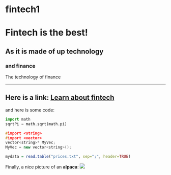 # fintech1

# Fintech is the best!
## As it is made of up technology
### and finance

The technology of finance

---

Here is a link:
[Learn about fintech](https://en.wikipedia.org/wiki/Financial_technology)
---
and here is some code:
``` python
import math
sqrtPi = math.sqrt(math.pi)
```

``` cpp
#import <string>
#import <vector>
vector<string>* MyVec;
MyVec = new vector<string>();
```

``` r
mydata = read.table("prices.txt", sep=";", header=TRUE)
```

Finally, a nice picture of an **alpaca**:
![](https://cdn.publish0x.com/prod/fs/cachedimages/982917356-2be7dee962195203ea96f15d9a78dfa0825c4e1943ae220ef0bf282a8d6cf071.jpg)